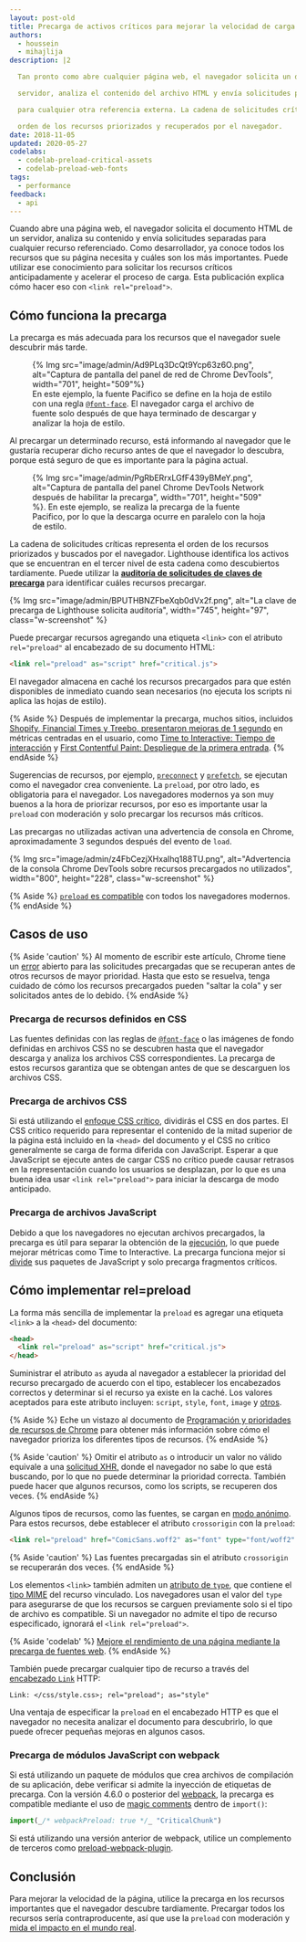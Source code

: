 ```yaml
---
layout: post-old
title: Precarga de activos críticos para mejorar la velocidad de carga
authors:
  - houssein
  - mihajlija
description: |2

  Tan pronto como abre cualquier página web, el navegador solicita un documento HTML de un

  servidor, analiza el contenido del archivo HTML y envía solicitudes por separado

  para cualquier otra referencia externa. La cadena de solicitudes críticas representa la

  orden de los recursos priorizados y recuperados por el navegador.
date: 2018-11-05
updated: 2020-05-27
codelabs:
  - codelab-preload-critical-assets
  - codelab-preload-web-fonts
tags:
  - performance
feedback:
  - api
---
```


Cuando abre una página web, el navegador solicita el documento HTML de un servidor, analiza su contenido y envía solicitudes separadas para cualquier recurso referenciado. Como desarrollador, ya conoce todos los recursos que su página necesita y cuáles son los más importantes. Puede utilizar ese conocimiento para solicitar los recursos críticos anticipadamente y acelerar el proceso de carga. Esta publicación explica cómo hacer eso con `<link rel="preload">`.

## Cómo funciona la precarga

La precarga es más adecuada para los recursos que el navegador suele descubrir más tarde.

<figure class="w-figure">{% Img src="image/admin/Ad9PLq3DcQt9Ycp63z6O.png", alt="Captura de pantalla del panel de red de Chrome DevTools", width="701", height="509"%}<figcaption class="w-figcaption"> En este ejemplo, la fuente Pacifico se define en la hoja de estilo con una regla <a href="/reduce-webfont-size/#defining-a-font-family-with-@font-face)"><code>@font-face</code></a>. El navegador carga el archivo de fuente solo después de que haya terminado de descargar y analizar la hoja de estilo.</figcaption></figure>

Al precargar un determinado recurso, está informando al navegador que le gustaría recuperar dicho recurso antes de que el navegador lo descubra, porque está seguro de que es importante para la página actual.

<figure class="w-figure">{% Img src="image/admin/PgRbERrxLGfF439yBMeY.png", alt="Captura de pantalla del panel Chrome DevTools Network después de habilitar la precarga", width="701", height="509" %}. En este ejemplo, se realiza la precarga de la fuente Pacifico, por lo que la descarga ocurre en paralelo con la hoja de estilo.</figure>

La cadena de solicitudes críticas representa el orden de los recursos priorizados y buscados por el navegador. Lighthouse identifica los activos que se encuentran en el tercer nivel de esta cadena como descubiertos tardíamente. Puede utilizar la [**auditoría de solicitudes de claves de precarga**](/uses-rel-preload) para identificar cuáles recursos precargar.

{% Img src="image/admin/BPUTHBNZFbeXqb0dVx2f.png", alt="La clave de precarga de Lighthouse solicita auditoría", width="745", height="97", class="w-screenshot" %}

Puede precargar recursos agregando una etiqueta `<link>` con el atributo `rel="preload"` al encabezado de su documento HTML:

```html
<link rel="preload" as="script" href="critical.js">
```

El navegador almacena en caché los recursos precargados para que estén disponibles de inmediato cuando sean necesarios (no ejecuta los scripts ni aplica las hojas de estilo).

{% Aside %} Después de implementar la precarga, muchos sitios, incluidos [Shopify, Financial Times y Treebo, presentaron mejoras de 1 segundo](https://medium.com/reloading/preload-prefetch-and-priorities-in-chrome-776165961bbf) en métricas centradas en el usuario, como [Time to Interactive: Tiempo de interacción](/interactive) y [First Contentful Paint: Despliegue de la primera entrada](/first-contentful-paint). {% endAside %}

Sugerencias de recursos, por ejemplo, [`preconnect`](/preconnect-and-dns-prefetch) y [`prefetch`](/link-prefetch), se ejecutan como el navegador crea conveniente. La `preload`, por otro lado, es obligatoria para el navegador. Los navegadores modernos ya son muy buenos a la hora de priorizar recursos, por eso es importante usar la `preload` con moderación y solo precargar los recursos más críticos.

Las precargas no utilizadas activan una advertencia de consola en Chrome, aproximadamente 3 segundos después del evento de `load`.

{% Img src="image/admin/z4FbCezjXHxaIhq188TU.png", alt="Advertencia de la consola Chrome DevTools sobre recursos precargados no utilizados", width="800", height="228", class="w-screenshot" %}

{% Aside %} [`preload` es compatible](https://developer.mozilla.org/docs/Web/HTML/Preloading_content#Browser_compatibility) con todos los navegadores modernos. {% endAside %}

## Casos de uso

{% Aside 'caution' %} Al momento de escribir este artículo, Chrome tiene un [error](https://bugs.chromium.org/p/chromium/issues/detail?id=788757) abierto para las solicitudes precargadas que se recuperan antes de otros recursos de mayor prioridad. Hasta que esto se resuelva, tenga cuidado de cómo los recursos precargados pueden "saltar la cola" y ser solicitados antes de lo debido. {% endAside %}

### Precarga de recursos definidos en CSS

Las fuentes definidas con las reglas de [`@font-face`](/reduce-webfont-size/#defining-a-font-family-with-@font-face) o las imágenes de fondo definidas en archivos CSS no se descubren hasta que el navegador descarga y analiza los archivos CSS correspondientes. La precarga de estos recursos garantiza que se obtengan antes de que se descarguen los archivos CSS.

### Precarga de archivos CSS

Si está utilizando el [enfoque CSS crítico](/extract-critical-css), dividirás el CSS en dos partes. El CSS crítico requerido para representar el contenido de la mitad superior de la página está incluido en la `<head>` del documento y el CSS no crítico generalmente se carga de forma diferida con JavaScript. Esperar a que JavaScript se ejecute antes de cargar CSS no crítico puede causar retrasos en la representación cuando los usuarios se desplazan, por lo que es una buena idea usar `<link rel="preload">` para iniciar la descarga de modo anticipado.

### Precarga de archivos JavaScript

Debido a que los navegadores no ejecutan archivos precargados, la precarga es útil para separar la obtención de la [ejecución](/bootup-time), lo que puede mejorar métricas como Time to Interactive. La precarga funciona mejor si [divide](/reduce-javascript-payloads-with-code-splitting) sus paquetes de JavaScript y solo precarga fragmentos críticos.

## Cómo implementar rel=preload

La forma más sencilla de implementar la `preload` es agregar una etiqueta `<link>` a la `<head>` del documento:

```html
<head>
  <link rel="preload" as="script" href="critical.js">
</head>
```

Suministrar el atributo `as` ayuda al navegador a establecer la prioridad del recurso precargado de acuerdo con el tipo, establecer los encabezados correctos y determinar si el recurso ya existe en la caché. Los valores aceptados para este atributo incluyen: `script`, `style`, `font`, `image` y [otros](https://developer.mozilla.org/docs/Web/HTML/Element/link#Attributes).

{% Aside %} Eche un vistazo al documento  de [Programación y prioridades de recursos de Chrome](https://docs.google.com/document/d/1bCDuq9H1ih9iNjgzyAL0gpwNFiEP4TZS-YLRp_RuMlc/edit) para obtener más información sobre cómo el navegador prioriza los diferentes tipos de recursos. {% endAside %}

{% Aside 'caution' %} Omitir el atributo `as` o introducir un valor no válido equivale a una [solicitud XHR,](https://developer.mozilla.org/docs/Web/API/XMLHttpRequest) donde el navegador no sabe lo que está buscando, por lo que no puede determinar la prioridad correcta. También puede hacer que algunos recursos, como los scripts, se recuperen dos veces. {% endAside %}

Algunos tipos de recursos, como las fuentes, se cargan en [modo anónimo](https://www.w3.org/TR/css-fonts-3/#font-fetching-requirements). Para estos recursos, debe establecer el atributo `crossorigin` con la `preload`:

```html
<link rel="preload" href="ComicSans.woff2" as="font" type="font/woff2" crossorigin>
```

{% Aside 'caution' %} Las fuentes precargadas sin el atributo `crossorigin` se recuperarán dos veces. {% endAside %}

Los elementos `<link>` también admiten un [atributo de `type`](https://developer.mozilla.org/docs/Web/HTML/Element/link#attr-type), que contiene el [tipo MIME](https://developer.mozilla.org/docs/Web/HTTP/Basics_of_HTTP/MIME_types) del recurso vinculado. Los navegadores usan el valor del `type` para asegurarse de que los recursos se carguen previamente solo si el tipo de archivo es compatible. Si un navegador no admite el tipo de recurso especificado, ignorará el `<link rel="preload">`.

{% Aside 'codelab' %} [Mejore el rendimiento de una página mediante la precarga de fuentes web](/codelab-preload-web-fonts). {% endAside %}

También puede precargar cualquier tipo de recurso a través del [encabezado `Link`](https://developer.mozilla.org/docs/Web/HTTP/Headers/Link) HTTP:

`Link: </css/style.css>; rel="preload"; as="style"`

Una ventaja de especificar la `preload` en el encabezado HTTP es que el navegador no necesita analizar el documento para descubrirlo, lo que puede ofrecer pequeñas mejoras en algunos casos.

### Precarga de módulos JavaScript con webpack

Si está utilizando un paquete de módulos que crea archivos de compilación de su aplicación, debe verificar si admite la inyección de etiquetas de precarga. Con la versión 4.6.0 o posterior del [webpack](https://webpack.js.org/), la precarga es compatible mediante el uso de [magic comments](https://webpack.js.org/api/module-methods/#magic-comments) dentro de `import()`:

```js
import(_/* webpackPreload: true */_ "CriticalChunk")
```

Si está utilizando una versión anterior de webpack, utilice un complemento de terceros como [preload-webpack-plugin](https://github.com/GoogleChromeLabs/preload-webpack-plugin).

## Conclusión

Para mejorar la velocidad de la página, utilice la precarga en los recursos importantes que el navegador descubre tardíamente. Precargar todos los recursos sería contraproducente, así que use la `preload` con moderación y [mida el impacto en el mundo real](/fast#measure-performance-in-the-field).
